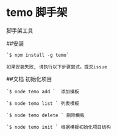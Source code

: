 # temo 脚手架
 
   脚手架工具
   
 ##安装
 
    `$ npm install -g temo`

    如果安装失败, 请执行以下步骤尝试。提交issue
 
 
 ##文档
    初始化项目
    
    `$ node temo add `  添加模板

    `$ node temo list ` 列表模板

    `$ node temo delete ` 删除模板
   
    `$ node temo init ` 根据模板初始化项目结构
